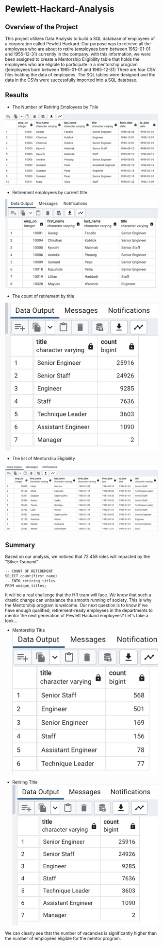 # Pewlett-Hackard-Analysis

## Overview of the Project

This project utilizes Data Analysis to build a SQL database of employees of a corporation called Pewlett Hackard.
Our purpose was to retrieve all the employees who are about to retire (employees born between 1952-01-01 and 1955-12-31) currently in the company. with this information, we were been assigned to create a Mentorship Eligibility table that holds the employees who are eligible to participate in a mentorship program ((employees born between 1965-01-01 and 1965-12-31)
There are four CSV files holding the data of employees. The SQL tables were designed and the data in the CSVs were successfully imported into a SQL database.

## Results

- The Number of Retiring Employees by Title

![Retirement Titles](https://github.com/Hanzian/Pewlett-Hackard-Analysis/blob/main/PH%20Pictures/retirement_titles.png)

- Retirement employees by current title

![Unique titles](https://github.com/Hanzian/Pewlett-Hackard-Analysis/blob/main/PH%20Pictures/unique_titles.png)

- The count of retirement by title

![Retiring Title](https://github.com/Hanzian/Pewlett-Hackard-Analysis/blob/main/PH%20Pictures/retiring_titles.png)

- The list of Mentorship Eligibility

![Mentorship Program](https://github.com/Hanzian/Pewlett-Hackard-Analysis/blob/main/PH%20Pictures/mentorship_eligibilty.png)

## Summary

Based on our analysis, we noticed that 72.458 roles will impacted by the "Silver Tsunami"

```
-- COUNT OF RETIREMENT 
SELECT count(first_name) 
-- INTO retiring_titles
FROM unique_titles;

```
It will be a real challenge that the HR team will face. We know that such a drastic change can unbalance the smooth running of society. This is why the Mentorship program is welcome.
Our next question is to know if we have enough qualified, retirement-ready employees in the departments to mentor the next generation of Pewlett Hackard employees?
Let's take a look...

- Mentorship Title
![mentorship_titles](https://github.com/Hanzian/Pewlett-Hackard-Analysis/blob/main/PH%20Pictures/mentorship_titles.png)

- Retiring Title
![Retiring Title](https://github.com/Hanzian/Pewlett-Hackard-Analysis/blob/main/PH%20Pictures/retiring_titles.png)

We can clearly see that the number of vacancies is significantly higher than the number of employees eligible for the mentor program.





